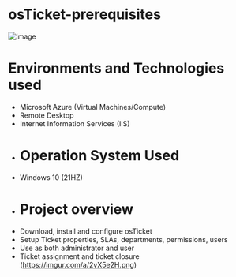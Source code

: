 # osTicket-prerequisites
![image](https://user-images.githubusercontent.com/123419385/214712635-bd3e4f91-bd56-42c6-98aa-85aaac1dcdfb.png)
  # Environments and Technologies used
- Microsoft Azure (Virtual Machines/Compute)
- Remote Desktop
- Internet Information Services (IIS)
- # Operation System Used
- Windows 10 (21HZ)
- # Project overview 
- Download, install and configure osTicket
- Setup Ticket properties, SLAs, departments, permissions, users
- Use as both administrator and user
- Ticket assignment and ticket closure
 (https://imgur.com/a/2vX5e2H.png)

